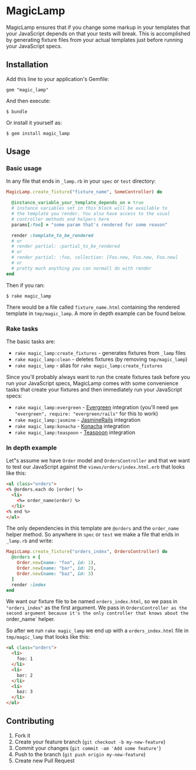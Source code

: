 # MagicLamp

MagicLamp ensures that if you change some markup in your templates that your JavaScript depends on that
your tests will break. This is accomplished by generating fixture files from your actual templates just before running your JavaScript specs.

## Installation

Add this line to your application's Gemfile:

    gem "magic_lamp"

And then execute:

    $ bundle

Or install it yourself as:

    $ gem install magic_lamp
## Usage
### Basic usage
In any file that ends in `_lamp.rb` in your `spec` or `test` directory:
```ruby
MagicLamp.create_fixture("fixture_name", SomeController) do

  @instance_variable_your_template_depends_on = true
  # instance variables set in this block will be available to
  # the template you render. You also have access to the usual
  # controller methods and helpers here
  params[:foo] = "some param that's rendered for some reason"

  render :template_to_be_rendered
  # or
  # render partial: :partial_to_be_rendered
  # or
  # render partial: :foo, collection: [Foo.new, Foo.new, Foo.new]
  # or
  # pretty much anything you can normall do with render
end
```
Then if you ran:

    $ rake magic_lamp
There would be a file called `fixture_name.html` containing the rendered template in `tmp/magic_lamp`.
A more in depth example can be found below.

### Rake tasks
The basic tasks are:
* `rake magic_lamp:create_fixtures` - generates fixtures from `_lamp` files
* `rake magic_lamp:clean` - deletes fixtures (by removing `tmp/magic_lamp`)
* `rake magic_lamp` - alias for `rake magic_lamp:create_fixtures`

Since you'll probably always want to run the create fixtures task before you run your JavaScript specs, MagicLamp comes with some convenience tasks that create your fixtures and then immediately run your JavaScript specs:
* `rake magic_lamp:evergreen` - [Evergreen](https://github.com/abepetrillo/evergreen) integration (you'll need `gem "evergreen", require: "evergreen/rails"` for this to work)
* `rake magic_lamp:jasmine` - [JasmineRails](https://github.com/searls/jasmine-rails) integration
* `rake magic_lamp:konacha` - [Konacha](https://github.com/jfirebaugh/konacha) integration
* `rake magic_lamp:teaspoon` - [Teaspoon](https://github.com/modeset/teaspoon) integration

### In depth example
Let"s assume we have `Order` model and `OrdersController` and that we want to test our JavaScript against the `views/orders/index.html.erb` that looks like this:
```html
<ul class="orders">
<% @orders.each do |order| %>
  <li>
    <%= order_name(order) %>
  </li>
<% end %>
</ul>
```
The only dependencies in this template are `@orders` and the `order_name` helper method. So anywhere in `spec` or `test` we make a file that ends in `_lamp.rb` and write:

```ruby
MagicLamp.create_fixture("orders_index", OrdersController) do
  @orders = [
    Order.new(name: "foo", id: 1),
    Order.new(name: "bar", id: 2),
    Order.new(name: "baz", id: 3)
  ]
  render :index
end
```
We want our fixture file to be named `orders_index.html`, so we pass in `"orders_index"` as the first argument. We pass in `OrdersController as the second argument because it's the only controller that knows about the `order_name` helper.

So after we run `rake magic_lamp` we end up with a `orders_index.html` file in `tmp/magic_lamp` that looks like this:
```html
<ul class="orders">
  <li>
    foo: 1
  </li>
  <li>
    bar: 2
  </li>
  <li>
    baz: 3
  </li>
</ul>
```
## Contributing

1. Fork it
2. Create your feature branch (`git checkout -b my-new-feature`)
3. Commit your changes (`git commit -am 'Add some feature'`)
4. Push to the branch (`git push origin my-new-feature`)
5. Create new Pull Request
